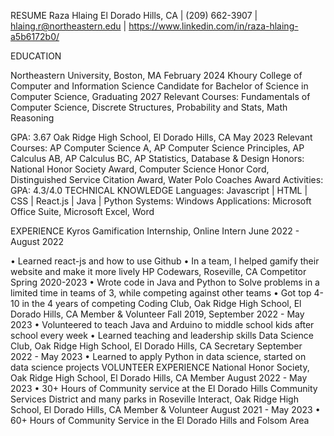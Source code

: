 RESUME
Raza Hlaing
El Dorado Hills, CA | (209) 662-3907 | hlaing.r@northeastern.edu | https://www.linkedin.com/in/raza-hlaing-a5b6172b0/
 
 
EDUCATION
 
Northeastern University, Boston, MA
February 2024
Khoury College of Computer and Information Science
Candidate for Bachelor of Science in Computer Science, Graduating 2027
Relevant Courses: Fundamentals of Computer Science, Discrete Structures, Probability and Stats, Math Reasoning
 
GPA: 3.67
Oak Ridge High School, El Dorado Hills, CA
May 2023
Relevant Courses: AP Computer Science A, AP Computer Science Principles, AP Calculus AB, AP Calculus BC, AP Statistics, Database & Design
Honors: National Honor Society Award, Computer Science Honor Cord, Distinguished Service Citation Award, Water Polo Coaches Award
Activities: 
GPA: 4.3/4.0
TECHNICAL KNOWLEDGE
Languages: Javascript | HTML | CSS | React.js | Java | Python
Systems: Windows
Applications: Microsoft Office Suite, Microsoft Excel, Word
 
EXPERIENCE
Kyros Gamification Internship, Online
Intern                               June 2022 - August 2022
 

•        Learned react-js and how to use Github
•     In a team, I helped gamify their website and make it more lively
  HP Codewars, Roseville, CA
  Competitor		      Spring 2020-2023
•        Wrote code in Java and Python to Solve problems in a limited time in teams of 3, while competing against other teams
•     Got top 4-10 in the 4 years of competing
  Coding Club, Oak Ridge High School, El Dorado Hills, CA
  Member & Volunteer      Fall 2019, September 2022 - May 2023
•    Volunteered to teach Java and Arduino to middle school kids after school every week
•    Learned teaching and leadership skills
Data Science Club, Oak Ridge High School, El Dorado Hills, CA
  Secretary                           	September 2022 - May 2023
•      Learned to apply Python in data science, started on data science projects
VOLUNTEER EXPERIENCE
National Honor Society, Oak Ridge High School, El Dorado Hills, CA
Member       	August 2022 - May 2023
•        30+ Hours of Community service at the El Dorado Hills Community Services District and many parks in Roseville
Interact, Oak Ridge High School, El Dorado Hills, CA
Member & Volunteer		August 2021 - May 2023
•       60+ Hours of Community Service in the El Dorado Hills and Folsom Area
